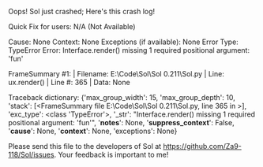 Oops! Sol just crashed;
Here's this crash log!

Quick Fix for users: N/A (Not Available)

Cause: None
Context: None
Exceptions (if available): None
Error Type: TypeError
Error: Interface.render() missing 1 required positional argument: 'fun'

FrameSummary #1:
  | Filename: E:\Code\Sol\Sol 0.211\Sol.py
  | Line: ux.render()
  | Line #: 365
  | Data: None

Traceback dictionary: {'max_group_width': 15, 'max_group_depth': 10, 'stack': [<FrameSummary file E:\Code\Sol\Sol 0.211\Sol.py, line 365 in <module>>], 'exc_type': <class 'TypeError'>, '_str': "Interface.render() missing 1 required positional argument: 'fun'", '__notes__': None, '__suppress_context__': False, '__cause__': None, '__context__': None, 'exceptions': None}


Please send this file to the developers of Sol at https://github.com/Za9-118/Sol/issues.
Your feedback is important to me!